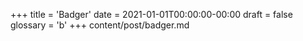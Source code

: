 +++
title = 'Badger'
date = 2021-01-01T00:00:00-00:00
draft = false
glossary = 'b'
+++
content/post/badger.md
